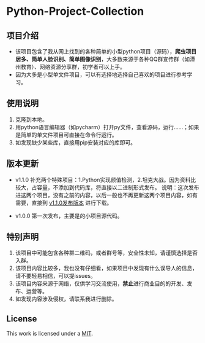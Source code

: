 # Python-Project-Collection

## 项目介绍
- 该项目包含了我从网上找到的各种简单的小型python项目（源码），**爬虫项目居多、简单人脸识别、简单图像识别**，大多数来源于各种QQ群宣传群（如潭州教育）、网络资源分享群，初学者可以上手。
- 因为大多是小型单文件项目，可以有选择地选择自己喜欢的项目进行参考学习。

## 使用说明

1. 克隆到本地。
2. 用python语言编辑器（如pycharm）打开py文件，查看源码，运行……；如果是简单的单文件项目可直接在命令行运行。
3. 如发现缺少某些库，直接用pip安装对应的库即可。

## 版本更新

- v1.1.0 补充两个特殊项目：1.Python实现颜值检测，2.坦克大战。因为资料比较大，占容量，不添加到代码库，将直接以二进制形式发布。
  说明：这次发布进这两个项目，没有之前的内容，以后一般也不再更新这两个项目内容，如有需要，直接到 [v1.1.0发布版本](https://github.com/yansheng836/python-project-collection/releases/tag/v1.1.0) 进行下载。

- v1.0.0 第一次发布，主要是的小项目源代码。 

## 特别声明

1. 该项目中可能包含各种群二维码，或者群号等，安全性未知，请谨慎选择是否入群。
2. 该项目内容比较多，我也没有仔细看，如果项目中发现有什么误导人的信息，请不要轻易相信，可以提issues。
3. 该项目内容来源于网络，仅供学习交流使用，**禁止**进行商业目的的开发、发布、运营等。
4. 如发现内容涉及侵权，请联系我进行删除。

## License

This work is licensed under a [MIT](https://github.com/yansheng836/python-project-collection/blob/master/LICENSE.txt).
